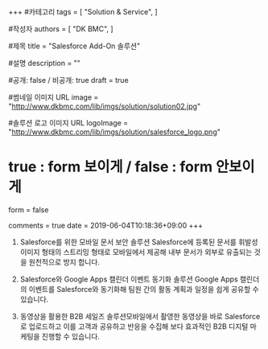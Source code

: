 +++
#카테고리
tags = [
    "Solution & Service",
]

#작성자
authors = [
    "DK BMC",
]

#제목
title = "Salesforce Add-On 솔루션"

#설명
description = ""

#공개: false / 비공개: true
draft = true

#썸네일 이미지 URL
image = "http://www.dkbmc.com/lib/imgs/solution/solution02.jpg"

#솔루션 로고 이미지 URL
logoImage = "http://www.dkbmc.com/lib/imgs/solution/salesforce_logo.png"

# true : form 보이게 / false : form 안보이게
form = false

comments = true
date = 2019-06-04T10:18:36+09:00
+++

<!-- 게시글 내용 -->
 1. Salesforce를 위한 모바일 문서 보안 솔루션 Salesforce에 등록된 문서를 휘발성 이미지 형태의 스트리밍 형태로 모바일에서 제공해 내부 문서가 외부로 유출되는 것을 원천적으로 방지 합니다.

 1. Salesforce와 Google Apps 캘린더 이벤트 동기화 솔루션 Google Apps 캘린더의 이벤트를 Salesforce와 동기화해 팀원 간의 활동 계획과 일정을 쉽게 공유할 수 있습니다.

 1. 동영상을 활용한 B2B 세일즈 솔루션모바일에서 촬영한 동영상을 바로 Salesforce로 업로드하고 이를 고객과 공유하고 반응을 수집해 보다 효과적인 B2B 디지털 마케팅을 진행할 수 있습니다.